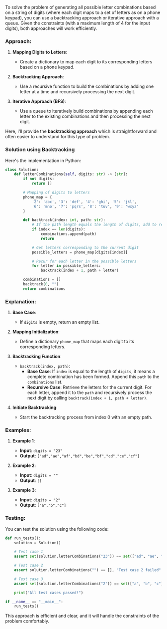 To solve the problem of generating all possible letter combinations based on a string of digits (where each digit maps to a set of letters as on a phone keypad), you can use a backtracking approach or iterative approach with a queue. Given the constraints (with a maximum length of 4 for the input digits), both approaches will work efficiently.

### Approach:

1. **Mapping Digits to Letters**:
   - Create a dictionary to map each digit to its corresponding letters based on a phone keypad.

2. **Backtracking Approach**:
   - Use a recursive function to build the combinations by adding one letter at a time and recursively processing the next digit.

3. **Iterative Approach (BFS)**:
   - Use a queue to iteratively build combinations by appending each letter to the existing combinations and then processing the next digit.

Here, I'll provide the **backtracking approach** which is straightforward and often easier to understand for this type of problem.

### Solution using Backtracking

Here's the implementation in Python:

```python
class Solution:
    def letterCombinations(self, digits: str) -> [str]:
        if not digits:
            return []

        # Mapping of digits to letters
        phone_map = {
            '2': 'abc', '3': 'def', '4': 'ghi', '5': 'jkl',
            '6': 'mno', '7': 'pqrs', '8': 'tuv', '9': 'wxyz'
        }

        def backtrack(index: int, path: str):
            # If the path length equals the length of digits, add to results
            if index == len(digits):
                combinations.append(path)
                return

            # Get letters corresponding to the current digit
            possible_letters = phone_map[digits[index]]

            # Recur for each letter in the possible letters
            for letter in possible_letters:
                backtrack(index + 1, path + letter)

        combinations = []
        backtrack(0, "")
        return combinations
```

### Explanation:

1. **Base Case**:
   - If `digits` is empty, return an empty list.

2. **Mapping Initialization**:
   - Define a dictionary `phone_map` that maps each digit to its corresponding letters.

3. **Backtracking Function**:
   - `backtrack(index, path)`:
     - **Base Case**: If `index` is equal to the length of `digits`, it means a complete combination has been formed. Append this `path` to the `combinations` list.
     - **Recursive Case**: Retrieve the letters for the current digit. For each letter, append it to the `path` and recursively process the next digit by calling `backtrack(index + 1, path + letter)`.

4. **Initiate Backtracking**:
   - Start the backtracking process from index 0 with an empty path.

### Examples:

1. **Example 1**:
   - **Input**: `digits = "23"`
   - **Output**: `["ad","ae","af","bd","be","bf","cd","ce","cf"]`

2. **Example 2**:
   - **Input**: `digits = ""`
   - **Output**: `[]`

3. **Example 3**:
   - **Input**: `digits = "2"`
   - **Output**: `["a","b","c"]`

### Testing:

You can test the solution using the following code:

```python
def run_tests():
    solution = Solution()

    # Test case 1
    assert set(solution.letterCombinations("23")) == set(["ad", "ae", "af", "bd", "be", "bf", "cd", "ce", "cf"]), "Test case 1 failed"

    # Test case 2
    assert solution.letterCombinations("") == [], "Test case 2 failed"

    # Test case 3
    assert set(solution.letterCombinations("2")) == set(["a", "b", "c"]), "Test case 3 failed"

    print("All test cases passed!")

if __name__ == "__main__":
    run_tests()
```

This approach is efficient and clear, and it will handle the constraints of the problem comfortably.
